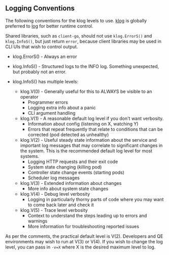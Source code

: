 ## Logging Conventions

The following conventions for the klog levels to use.
[klog](http://godoc.org/github.com/kubernetes/klog) is globally preferred to
[log](http://golang.org/pkg/log/) for better runtime control.

Shared libraries, such as `client-go`, should not use `klog.ErrorS()` and `klog.InfoS()`,
but just return `error`, because client libraries may be used in CLI UIs that wish to control output.

* klog.ErrorS() - Always an error

* klog.InfoS() -  Structured logs to the INFO log. Something unexpected, but probably not an error.

* klog.InfoS() has multiple levels:
  * klog.V(0) - Generally useful for this to ALWAYS be visible to an operator
    * Programmer errors
    * Logging extra info about a panic
    * CLI argument handling
  * klog.V(1) - A reasonable default log level if you don't want verbosity.
    * Information about config (listening on X, watching Y)
    * Errors that repeat frequently that relate to conditions that can be corrected (pod detected as unhealthy)
  * klog.V(2) - Useful steady state information about the service and important log messages that may correlate to significant changes in the system.  This is the recommended default log level for most systems.
    * Logging HTTP requests and their exit code
    * System state changing (killing pod)
    * Controller state change events (starting pods)
    * Scheduler log messages
  * klog.V(3) - Extended information about changes
    * More info about system state changes
  * klog.V(4) - Debug level verbosity
    * Logging in particularly thorny parts of code where you may want to come back later and check it
  * klog.V(5) - Trace level verbosity
    * Context to understand the steps leading up to errors and warnings
    * More information for troubleshooting reported issues

As per the comments, the practical default level is V(2). Developers and QE
environments may wish to run at V(3) or V(4). If you wish to change the log
level, you can pass in `-v=X` where X is the desired maximum level to log.

